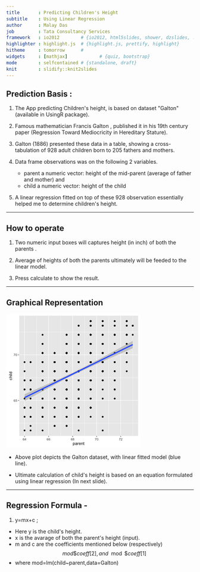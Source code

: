 ```yaml
---
title       : Predicting Children's Height
subtitle    : Using Linear Regression
author      : Malay Das
job         : Tata Consultancy Services
framework   : io2012        # {io2012, html5slides, shower, dzslides, ...}
highlighter : highlight.js  # {highlight.js, prettify, highlight}
hitheme     : tomorrow      # 
widgets     : [mathjax]            # {quiz, bootstrap}
mode        : selfcontained # {standalone, draft}
knit        : slidify::knit2slides
---
```


## Prediction Basis :

1. The App predicting Children's height, is based on dataset "Galton" (available in UsingR package).

2. Famous mathematician Francis Galton , published it in his 19th century paper (Regression Toward Mediocricity in Hereditary Stature).

3. Galton (1886) presented these data in a table, showing a cross-tabulation of 928 adult children born to 205 fathers and mothers.

4. Data frame observations was on the following 2 variables. 
      - parent a numeric vector: height of the mid-parent (average of father and mother) and 
      - child a numeric vector: height of the child 

5. A linear regression fitted on top of these 928 observation essentially helped me to determine children's height.

--- 

## How to operate

1. Two numeric input boxes will captures height (in inch) of both the parents .

2. Average of heights of both the parents ultimately will be feeded to the linear model.

3. Press calculate to show the result.

---

## Graphical Representation

![plot of chunk unnamed-chunk-1](assets/fig/unnamed-chunk-1-1.png)

- Above plot depicts the Galton dataset, with linear fitted model (blue line). 

- Ultimate calculation of child's height is based on an equation formulated using linear regression (In next slide).

---

## Regression Formula -

1. y=mx+c ; 

- Here y is the child's height.
- x is the avarage of both the parent's height (input).
- m and c are the coefficients mentioned below (respectively) $$ mod\$coeff[2], and  \mod\$coeff[1] $$      
- where mod=lm(child~parent,data=Galton)

